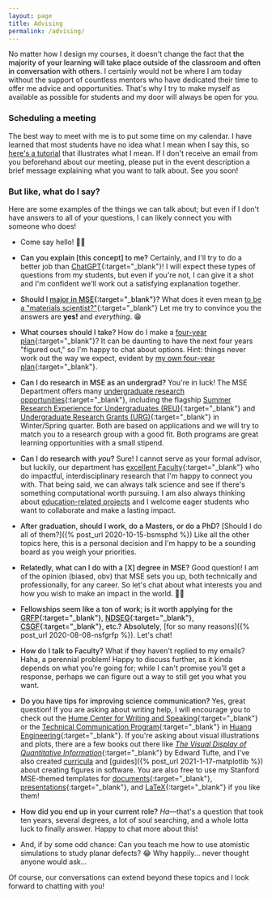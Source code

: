 ```yaml
---
layout: page
title: Advising
permalink: /advising/
---
```


No matter how I design my courses, it doesn't change the fact that <span style="font-weight:500">the majority of your learning will take place outside of the classroom and often in conversation with others</span>.
I certainly would not be where I am today without the support of countless mentors who have dedicated their time to offer me advice and opportunities.
That's why I try to make myself as available as possible for students and my door will always be open for you.


### Scheduling a meeting

The best way to meet with me is to put some time on my calendar.
I have learned that most students have no idea what I mean when I say this, so [here's a tutorial](https://youtu.be/r_CYBNBrlk4) that illustrates what I mean.
If I don't receive an email from you beforehand about our meeting, please put in the event description a brief message explaining what you want to talk about.
See you soon!


### But like, what do I say?

Here are some examples of the things we can talk about; but even if I don't have answers to all of your questions, I can likely connect you with someone who does!

- Come say hello! 👋🏼

- <span style="font-weight:500">Can you explain [this concept] to me?</span> 
Certainly, and I'll try to do a better job than [ChatGPT](https://chat.openai.com/){:target="_blank"}!
I will expect these types of questions from my students, but even if you're not, I can give it a shot and I'm confident we'll work out a satisfying explanation together.

- <span style="font-weight:500">Should I [major in MSE](https://mse.stanford.edu/academics-admissions/undergraduate-program/major){:target="_blank"}?</span> 
What does it even mean [to be a "materials scientist?"](https://occamstypewriter.org/nicolaspaldin/2021/05/05/an-open-letter-to-students-of-materials-science-and-engineering/){:target="_blank"}
Let me try to convince you the answers are **yes!** and _everything_. 😁

- <span style="font-weight:500">What courses should I take?</span> 
How do I make a [four-year plan](https://ughb.stanford.edu/plans-program-sheets/program-sheets/program-sheets/program-sheets/program-sheets/program-sheets-0){:target="_blank"}? 
It can be daunting to have the next four years "figured out," so I'm happy to chat about options.
Hint: things never work out the way we expect, evident by [my own four-year plan](https://docs.google.com/spreadsheets/d/1Qei_jYMdwKD7kmKV5YCM_0nhyDBxzsR0fvyDb2cAU0s/edit?usp=sharing){:target="_blank"}.

- <span style="font-weight:500">Can I do research in MSE as an undergrad?</span> 
You're in luck! The MSE Department offers many [undergraduate research opportunities](https://mse.stanford.edu/UGresearch){:target="_blank"}, including the flagship [Summer Research Experience for Undergraduates (REU)](https://mse.stanford.edu/REU){:target="_blank"} and [Undergraduate Research Grants (URG)](https://mse.stanford.edu/URG){:target="_blank"} in Winter/Spring quarter.
Both are based on applications and we will try to match you to a research group with a good fit.
Both programs are great learning opportunities with a small stipend.

- <span style="font-weight:500">Can I do research with _you_?</span> 
Sure! 
I cannot serve as your formal advisor, but luckily, our department has [excellent Faculty](https://mse.stanford.edu/people/faculty){:target="_blank"} who do impactful, interdisciplinary research that I'm happy to connect you with.
That being said, we can always talk science and see if there's something computational worth pursuing.
I am also always thinking about [education-related projects](/teaching/#projects-) and I welcome eager students who want to collaborate and make a lasting impact.

- <span style="font-weight:500">After graduation, should I work, do a Masters, or do a PhD?</span> 
[Should I do all of them?]({% post_url 2020-10-15-bsmsphd %}) 
Like all the other topics here, this is a personal decision and I'm happy to be a sounding board as you weigh your priorities.

- <span style="font-weight:500">Relatedly, what can I do with a [X] degree in MSE?</span> 
Good question!
I am of the opinion (biased, obv) that MSE sets you up, both technically and professionally, for any career.
So let's chat about what interests you and how you wish to make an impact in the world. 💪🏼

- <span style="font-weight:500">Fellowships seem like a ton of work; is it worth applying for the [GRFP](https://www.nsfgrfp.org/){:target="_blank"}, [NDSEG](https://ndseg.org/){:target="_blank"}, [CSGF](https://www.krellinst.org/csgf/){:target="_blank"}, etc.?</span>
<span style="font-weight:500">Absolutely</span>, [for so many reasons]({% post_url 2020-08-08-nsfgrfp %}).
Let's chat!

- <span style="font-weight:500">How do I talk to Faculty?</span> 
What if they haven't replied to my emails?
Haha, a perennial problem!
Happy to discuss further, as it kinda depends on what you're going for;
while I can't promise you'll get a response, perhaps we can figure out a way to still get you what you want.

- <span style="font-weight:500">Do you have tips for improving science communication?</span> 
Yes, great question!
If you are asking about writing help, I will encourage you to check out the [Hume Center for Writing and Speaking](https://hume.stanford.edu/tutoring){:target="_blank"} or the [Technical Communication Program](https://engineering.stanford.edu/students-academics/technical-communication-program){:target="_blank"} in [Huang Engineering](https://campus-map.stanford.edu/?srch=04-080){:target="_blank"}.
If you're asking about visual illustrations and plots, there are a few books out there like [_The Visual Display of Quantitative Information_](https://www.edwardtufte.com/tufte/books_vdqi){:target="_blank"} by Edward Tufte, and I've also created [curricula](https://enze-chen.github.io/mse104l/) and [guides]({% post_url 2021-1-17-matplotlib %}) about creating figures in software.
You are also free to use my Stanford MSE-themed templates for [documents](https://docs.google.com/document/d/1sfr_XQ0LwapQDIzobPFpjHfRk1QCmZfFgwzvm0gsz9g/edit?usp=sharing){:target="_blank"}, [presentations](https://docs.google.com/presentation/d/1LDv9veirAnjh2ZcnNkAmh1vTdW_8CCUpeRo9ybCxs2s/edit?usp=sharing){:target="_blank"}, and [LaTeX](https://www.overleaf.com/read/skrzcznwvrfd#0715a5){:target="_blank"} if you like them!

- <span style="font-weight:500">How did you end up in your current role?</span> 
_Ha_—that's a question that took ten years, several degrees, a lot of soul searching, and a whole lotta luck to finally answer.
Happy to chat more about this!

- And, if by some odd chance: Can you teach me how to use atomistic simulations to study planar defects? 😂
Why happily... never thought anyone would ask...

Of course, our conversations can extend beyond these topics and I look forward to chatting with you!

